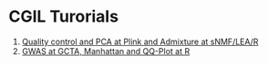 # CGIL Turorials
1. [Quality control and PCA at Plink and Admixture at sNMF/LEA/R](https://bruno-galindo.github.io/QC_PCA_at_Plink_Admix_sNMF/)
3. [GWAS at GCTA, Manhattan and QQ-Plot at R](https://bruno-galindo.github.io/GWASatGCTA_ManhattanAtR/)
   
